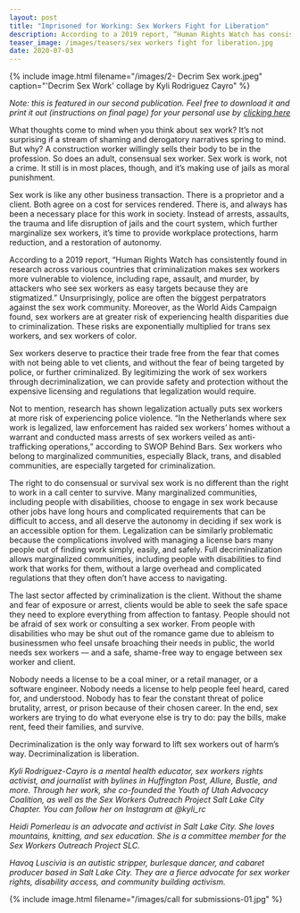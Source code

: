 ```yaml
---
layout: post
title: "Imprisoned for Working: Sex Workers Fight for Liberation"
description: According to a 2019 report, “Human Rights Watch has consistently found in research across various countries that criminalization makes sex workers more vulnerable to violence, including rape, assault, and murder, by attackers who see sex workers as easy targets because they are stigmatized.” Unsurprisingly, police are often the biggest perpatrators against the sex work community. Moreover, as the World Aids Campaign found, sex workers are at greater risk of experiencing health disparities due to criminalization. These risks are exponentially multiplied for trans sex workers, and sex workers of color.
teaser_image: /images/teasers/sex workers fight for liberation.jpg
date: 2020-07-03
---
```


{% include image.html
  filename="/images/2- Decrim Sex work.jpeg"
  caption="'Decrim Sex Work' collage by Kyli Rodriguez Cayro"
%}

*Note: this is featured in our second publication. Feel free to download it and print it out (instructions on final page) for your personal use by [clicking here](https://www.dropbox.com/s/72nxqywvpe06tut/Decarcerate%20Utah%20Issue%202%20-%20Spring%202020.pdf?dl=0)*

What thoughts come to mind when you think about sex work? It’s not surprising if a stream of shaming and derogatory narratives spring to mind. But why? A construction worker willingly sells their body to be in the profession. So does an adult, consensual sex worker. Sex work is work, not a crime. It still is in most places, though, and it’s making use of jails as moral punishment.

Sex work is like any other business transaction. There is a proprietor and a client. Both agree on a cost for services rendered. There is, and always has been a necessary place for this work in society. Instead of arrests, assaults, the trauma and life disruption of jails and the court system, which further marginalize sex workers, it’s time to provide workplace protections, harm reduction, and a restoration of autonomy.

According to a 2019 report, “Human Rights Watch has consistently found in research across various countries that criminalization makes sex workers more vulnerable to violence, including rape, assault, and murder, by attackers who see sex workers as easy targets because they are stigmatized.” Unsurprisingly, police are often the biggest perpatrators against the sex work community. Moreover, as the World Aids Campaign found, sex workers are at greater risk of experiencing health disparities due to criminalization. These risks are exponentially multiplied for trans sex workers, and sex workers of color.

Sex workers deserve to practice their trade free from the fear that comes with not being able to vet clients, and without the fear of being targeted by police, or further criminalized. By legitimizing the work of sex workers through decriminalization, we can provide safety and protection without the expensive licensing and regulations that legalization would require.

Not to mention, research has shown legalization actually puts sex workers at more risk of experiencing police violence. “In the Netherlands where sex work is legalized, law enforcement has raided sex workers’ homes without a warrant and conducted mass arrests of sex workers veiled as anti-trafficking operations,” according to SWOP Behind Bars. Sex workers who belong to marginalized communities, especially Black, trans, and disabled communities, are especially targeted for criminalization.

The right to do consensual or survival sex work is no different than the right to work in a call center to survive. Many marginalized communities, including people with disabilities, choose to engage in sex work because other jobs have long hours and complicated requirements that can be difficult to access, and all deserve the autonomy in deciding if sex work is an accessible option for them. Legalization can be similarly problematic because the complications involved with managing a license bars many people out of finding work simply, easily, and safely. Full decriminalization allows marginalized communities, including people with disabilities to find work that works for them, without a large overhead and complicated regulations that they often don’t have access to navigating.

The last sector affected by criminalization is the client. Without the shame and fear of exposure or arrest, clients would be able to seek the safe space they need to explore everything from affection to fantasy. People should not be afraid of sex work or consulting a sex worker. From people with disabilities who may be shut out of the romance game due to ableism to businessmen who feel unsafe broaching their needs in public, the world needs sex workers — and a safe, shame-free way to engage between sex worker and client.

Nobody needs a license to be a coal miner, or a retail manager, or a software engineer. Nobody needs a license to help people feel heard, cared for, and understood. Nobody has to fear the constant threat of police brutality, arrest, or prison because of their chosen career. In the end, sex workers are trying to do what everyone else is try to do: pay the bills, make rent, feed their families, and survive.

Decriminalization is the only way forward to lift sex workers out of harm’s way. Decriminalization is liberation.

*Kyli Rodriguez-Cayro is a mental health educator, sex workers rights activist, and journalist with bylines in Huffington Post, Allure, Bustle, and more. Through her work, she co-founded the Youth of Utah Advocacy Coalition, as well as the Sex Workers Outreach Project Salt Lake City Chapter. You can follow her on Instagram at @kyli_rc*

*Heidi Pomerleau is an advocate and activist in Salt Lake City. She loves mountains, knitting, and sex education. She is a committee member for the Sex Workers Outreach Project SLC.*

*Havoq Luscivia is an autistic stripper, burlesque dancer, and cabaret producer based in Salt Lake City. They are a fierce advocate for sex worker rights, disability access, and community building activism.*

{% include image.html
  filename="/images/call for submissions-01.jpg"
%}

